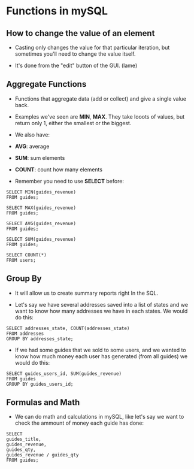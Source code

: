# Functions in mySQL

## How to change the value of an element

- Casting only changes the value for that particular iteration, but sometimes you'll need to change the value itself.

- It's done from the "edit" button of the GUI. (lame)

## Aggregate Functions

- Functions that aggregate data (add or collect) and give a single value back.

- Examples we've seen are **MIN**, **MAX**. They take looots of values, but return only 1, either the smallest or the biggest.

- We also have:
- **AVG**: average
- **SUM**: sum elements
- **COUNT**: count how many elements

- Remember you need to use **SELECT** before:

```
SELECT MIN(guides_revenue)
FROM guides;

SELECT MAX(guides_revenue)
FROM guides;

SELECT AVG(guides_revenue)
FROM guides;

SELECT SUM(guides_revenue)
FROM guides;

SELECT COUNT(*)
FROM users;
```

## Group By

- It will allow us to create summary reports right In the SQL.

- Let's say we have several addresses saved into a list of states and we want to know how many addresses we have in each states. We would do this:

```
SELECT addresses_state, COUNT(addresses_state)
FROM addresses
GROUP BY addresses_state;
```

- If we had some guides that we sold to some users, and we wanted to know how much money each user has generated (from all guides) we would do this:
```
SELECT guides_users_id, SUM(guides_revenue)
FROM guides
GROUP BY guides_users_id;
```

## Formulas and Math

- We can do math and calculations in mySQL, like let's say we want to check the ammount of money each guide has done:
```
SELECT
guides_title,
guides_revenue,
guides_qty,
guides_revenue / guides_qty
FROM guides;
```

